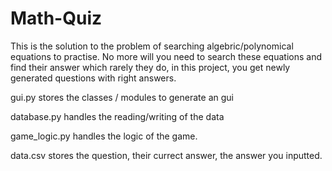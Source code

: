 # Math-Quiz

This is the solution to the problem of searching algebric/polynomical equations to practise. No more will you need to search these equations and find their answer which rarely they do, in this project, you get newly generated questions with right answers.

gui.py stores the classes / modules to generate an gui

database.py handles the reading/writing of the data

game_logic.py handles the logic of the game.

data.csv stores the question, their currect answer, the answer you inputted.
